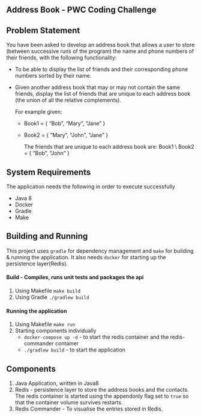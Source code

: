 Address Book - PWC Coding Challenge
---
## Problem Statement

You have been asked to develop an address book that allows a user to store (between
successive runs of the program) the name and phone numbers of their friends, with the
following functionality:
- To be able to display the list of friends and their corresponding phone numbers sorted
by their name.
- Given another address book that may or may not contain the same friends, display the
list of friends that are unique to each address book (the union of all the relative
complements). 

    For example given:
    - Book1 = { “Bob”, “Mary”, “Jane” }
    - Book2 = { “Mary”, “John”, “Jane” }

        The friends that are unique to each address book are: Book1 \ Book2 = { “Bob”, “John” }


## System Requirements
The application needs the following in order to execute successfully
- Java 8
- Docker
- Gradle
- Make

## Building and Running

This project uses `gradle` for dependency management and `make` for building & running the application. It also needs `docker` for starting up the persistence layer(Redis).
 
#### Build - Compiles, runs unit tests and packages the api
1. Using Makefile `make build`
2. Using Gradle `./gradlew build`

#### Running the application
1. Using Makefile `make run`
2. Starting components individually
    * `docker-compose up -d` - to start the redis container and the redis-commander container 
    * `./gradlew build` - to start the application

## Components

1. Java Application, written in Java8
2. Redis - persistence layer to store the address books and the contacts. The redis container is started using the appendonly flag set to `true` so that the container volume survives restarts.
3. Redis Commander - To visualise the entries stored in Redis.

